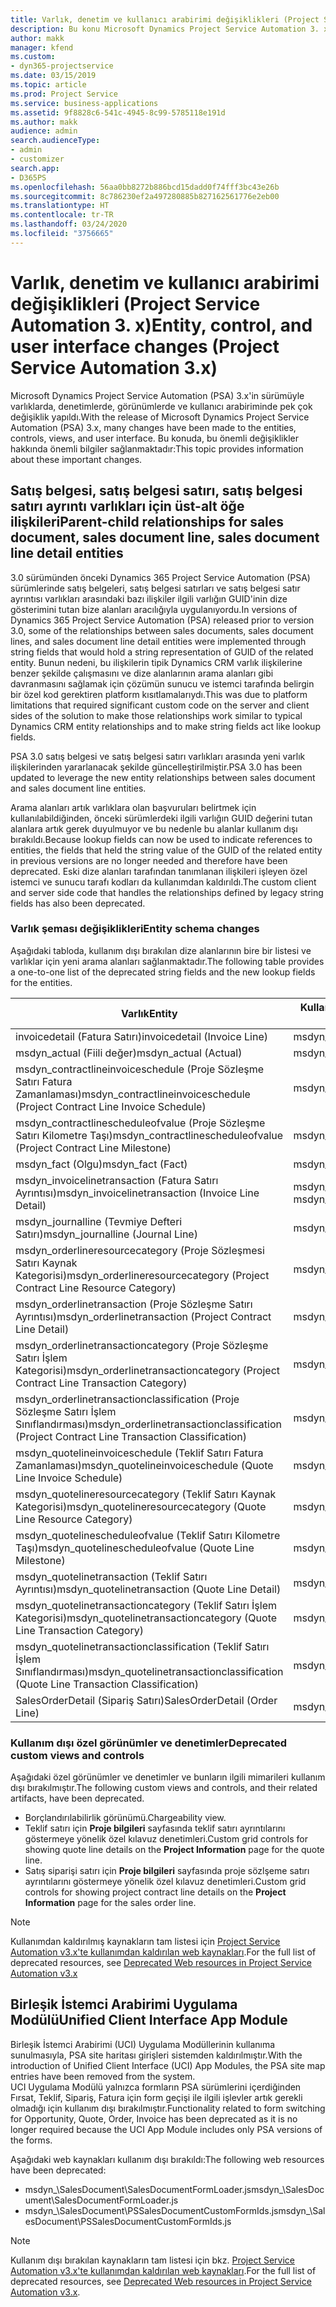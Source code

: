 ```yaml
---
title: Varlık, denetim ve kullanıcı arabirimi değişiklikleri (Project Service Automation 3. x)
description: Bu konu Microsoft Dynamics Project Service Automation 3. x'e yönelik çözüm değişiklikleri açıklamaktadır.
author: makk
manager: kfend
ms.custom:
- dyn365-projectservice
ms.date: 03/15/2019
ms.topic: article
ms.prod: Project Service
ms.service: business-applications
ms.assetid: 9f8828c6-541c-4945-8c99-5785118e191d
ms.author: makk
audience: admin
search.audienceType:
- admin
- customizer
search.app:
- D365PS
ms.openlocfilehash: 56aa0bb8272b886bcd15dadd0f74fff3bc43e26b
ms.sourcegitcommit: 8c786230ef2a497280885b827162561776e2eb00
ms.translationtype: HT
ms.contentlocale: tr-TR
ms.lasthandoff: 03/24/2020
ms.locfileid: "3756665"
---
```

# <a name="entity-control-and-user-interface-changes-project-service-automation-3x"></a><span data-ttu-id="4789a-103">Varlık, denetim ve kullanıcı arabirimi değişiklikleri (Project Service Automation 3. x)</span><span class="sxs-lookup"><span data-stu-id="4789a-103">Entity, control, and user interface changes (Project Service Automation 3.x)</span></span>
<span data-ttu-id="4789a-104">Microsoft Dynamics Project Service Automation (PSA) 3.x'in sürümüyle varlıklarda, denetimlerde, görünümlerde ve kullanıcı arabiriminde pek çok değişiklik yapıldı.</span><span class="sxs-lookup"><span data-stu-id="4789a-104">With the release of Microsoft Dynamics Project Service Automation (PSA) 3.x, many changes have been made to the entities, controls, views, and user interface.</span></span> <span data-ttu-id="4789a-105">Bu konuda, bu önemli değişiklikler hakkında önemli bilgiler sağlanmaktadır:</span><span class="sxs-lookup"><span data-stu-id="4789a-105">This topic provides information about these important changes.</span></span>

## <a name="parent-child-relationships-for-sales-document-sales-document-line-sales-document-line-detail-entities"></a><span data-ttu-id="4789a-106">Satış belgesi, satış belgesi satırı, satış belgesi satırı ayrıntı varlıkları için üst-alt öğe ilişkileri</span><span class="sxs-lookup"><span data-stu-id="4789a-106">Parent-child relationships for sales document, sales document line, sales document line detail entities</span></span>
<span data-ttu-id="4789a-107">3.0 sürümünden önceki Dynamics 365 Project Service Automation (PSA) sürümlerinde satış belgeleri, satış belgesi satırları ve satış belgesi satır ayrıntısı varlıkları arasındaki bazı ilişkiler ilgili varlığın GUID'inin dize gösterimini tutan bize alanları aracılığıyla uygulanıyordu.</span><span class="sxs-lookup"><span data-stu-id="4789a-107">In versions of Dynamics 365 Project Service Automation (PSA) released prior to version 3.0, some of the relationships between sales documents, sales document lines, and sales document line detail entities were implemented through string fields that would hold a string representation of GUID of the related entity.</span></span> <span data-ttu-id="4789a-108">Bunun nedeni, bu ilişkilerin tipik Dynamics CRM varlık ilişkilerine benzer şekilde çalışmasını ve dize alanlarının arama alanları gibi davranmasını sağlamak için çözümün sunucu ve istemci tarafında belirgin bir özel kod gerektiren platform kısıtlamalarıydı.</span><span class="sxs-lookup"><span data-stu-id="4789a-108">This was due to platform limitations that required significant custom code on the server and client sides of the solution to make those relationships work similar to typical Dynamics CRM entity relationships and to make string fields act like lookup fields.</span></span>

<span data-ttu-id="4789a-109">PSA 3.0 satış belgesi ve satış belgesi satırı varlıkları arasında yeni varlık ilişkilerinden yararlanacak şekilde güncelleştirilmiştir.</span><span class="sxs-lookup"><span data-stu-id="4789a-109">PSA 3.0 has been updated to leverage the new entity relationships between sales document and sales document line entities.</span></span>

<span data-ttu-id="4789a-110">Arama alanları artık varlıklara olan başvuruları belirtmek için kullanılabildiğinden, önceki sürümlerdeki ilgili varlığın GUID değerini tutan alanlara artık gerek duyulmuyor ve bu nedenle bu alanlar kullanım dışı bırakıldı.</span><span class="sxs-lookup"><span data-stu-id="4789a-110">Because lookup fields can now be used to indicate references to entities, the fields that held the string value of the GUID of the related entity in previous versions are no longer needed and therefore have been deprecated.</span></span> <span data-ttu-id="4789a-111">Eski dize alanları tarafından tanımlanan ilişkileri işleyen özel istemci ve sunucu tarafı kodları da kullanımdan kaldırıldı.</span><span class="sxs-lookup"><span data-stu-id="4789a-111">The custom client and server side code that handles the relationships defined by legacy string fields has also been deprecated.</span></span>

### <a name="entity-schema-changes"></a><span data-ttu-id="4789a-112">Varlık şeması değişiklikleri</span><span class="sxs-lookup"><span data-stu-id="4789a-112">Entity schema changes</span></span>
<span data-ttu-id="4789a-113">Aşağıdaki tabloda, kullanım dışı bırakılan dize alanlarının bire bir listesi ve varlıklar için yeni arama alanları sağlanmaktadır.</span><span class="sxs-lookup"><span data-stu-id="4789a-113">The following table provides a one-to-one list of the deprecated string fields and the new lookup fields for the entities.</span></span> 

 <span data-ttu-id="4789a-114">Varlık</span><span class="sxs-lookup"><span data-stu-id="4789a-114">Entity</span></span> |   <span data-ttu-id="4789a-115">Kullanım dışı bırakılan alan (Dize)</span><span class="sxs-lookup"><span data-stu-id="4789a-115">Deprecated field (String)</span></span> | <span data-ttu-id="4789a-116">Yeni alan (Arama)</span><span class="sxs-lookup"><span data-stu-id="4789a-116">New field (Lookup)</span></span>
--- | --- | ---
<span data-ttu-id="4789a-117">invoicedetail (Fatura Satırı)</span><span class="sxs-lookup"><span data-stu-id="4789a-117">invoicedetail (Invoice Line)</span></span> |  <span data-ttu-id="4789a-118">msdyn_contractline</span><span class="sxs-lookup"><span data-stu-id="4789a-118">msdyn_contractline</span></span> |    <span data-ttu-id="4789a-119">msdyn_contractlineid</span><span class="sxs-lookup"><span data-stu-id="4789a-119">msdyn_contractlineid</span></span>
<span data-ttu-id="4789a-120">msdyn_actual (Fiili değer)</span><span class="sxs-lookup"><span data-stu-id="4789a-120">msdyn_actual (Actual)</span></span> | <span data-ttu-id="4789a-121">msdyn_salescontractline</span><span class="sxs-lookup"><span data-stu-id="4789a-121">msdyn_salescontractline</span></span> |   <span data-ttu-id="4789a-122">msdyn_salescontractlineid</span><span class="sxs-lookup"><span data-stu-id="4789a-122">msdyn_salescontractlineid</span></span>
<span data-ttu-id="4789a-123">msdyn_contractlineinvoiceschedule (Proje Sözleşme Satırı Fatura Zamanlaması)</span><span class="sxs-lookup"><span data-stu-id="4789a-123">msdyn_contractlineinvoiceschedule (Project Contract Line Invoice Schedule)</span></span> |    <span data-ttu-id="4789a-124">msdyn_contractline</span><span class="sxs-lookup"><span data-stu-id="4789a-124">msdyn_contractline</span></span> |    <span data-ttu-id="4789a-125">msdyn_contractlineid</span><span class="sxs-lookup"><span data-stu-id="4789a-125">msdyn_contractlineid</span></span>
<span data-ttu-id="4789a-126">msdyn_contractlinescheduleofvalue (Proje Sözleşme Satırı Kilometre Taşı)</span><span class="sxs-lookup"><span data-stu-id="4789a-126">msdyn_contractlinescheduleofvalue (Project Contract Line Milestone)</span></span> |   <span data-ttu-id="4789a-127">msdyn_contractline</span><span class="sxs-lookup"><span data-stu-id="4789a-127">msdyn_contractline</span></span> |    <span data-ttu-id="4789a-128">msdyn_contractlineid</span><span class="sxs-lookup"><span data-stu-id="4789a-128">msdyn_contractlineid</span></span>
<span data-ttu-id="4789a-129">msdyn_fact (Olgu)</span><span class="sxs-lookup"><span data-stu-id="4789a-129">msdyn_fact (Fact)</span></span> | <span data-ttu-id="4789a-130">msdyn_salescontractline</span><span class="sxs-lookup"><span data-stu-id="4789a-130">msdyn_salescontractline</span></span> |   <span data-ttu-id="4789a-131">msdyn_salescontractlineid</span><span class="sxs-lookup"><span data-stu-id="4789a-131">msdyn_salescontractlineid</span></span>
<span data-ttu-id="4789a-132">msdyn_invoicelinetransaction (Fatura Satırı Ayrıntısı)</span><span class="sxs-lookup"><span data-stu-id="4789a-132">msdyn_invoicelinetransaction (Invoice Line Detail)</span></span> | <span data-ttu-id="4789a-133">msdyn_invoiceline</span><span class="sxs-lookup"><span data-stu-id="4789a-133">msdyn_invoiceline</span></span> <br> <span data-ttu-id="4789a-134">msdyn_salescontractline</span><span class="sxs-lookup"><span data-stu-id="4789a-134">msdyn_salescontractline</span></span> | <span data-ttu-id="4789a-135">msdyn_invoicelineid</span><span class="sxs-lookup"><span data-stu-id="4789a-135">msdyn_invoicelineid</span></span> <br> <span data-ttu-id="4789a-136">msdyn_salescontractlineid</span><span class="sxs-lookup"><span data-stu-id="4789a-136">msdyn_salescontractlineid</span></span>
<span data-ttu-id="4789a-137">msdyn_journalline (Tevmiye Defteri Satırı)</span><span class="sxs-lookup"><span data-stu-id="4789a-137">msdyn_journalline (Journal Line)</span></span> |  <span data-ttu-id="4789a-138">msdyn_salescontractline</span><span class="sxs-lookup"><span data-stu-id="4789a-138">msdyn_salescontractline</span></span> |   <span data-ttu-id="4789a-139">msdyn_salescontractlineid</span><span class="sxs-lookup"><span data-stu-id="4789a-139">msdyn_salescontractlineid</span></span>
<span data-ttu-id="4789a-140">msdyn_orderlineresourcecategory (Proje Sözleşmesi Satırı Kaynak Kategorisi)</span><span class="sxs-lookup"><span data-stu-id="4789a-140">msdyn_orderlineresourcecategory (Project Contract Line Resource Category)</span></span> | <span data-ttu-id="4789a-141">msdyn_salescontractline</span><span class="sxs-lookup"><span data-stu-id="4789a-141">msdyn_salescontractline</span></span> |   <span data-ttu-id="4789a-142">msdyn_contractlineid</span><span class="sxs-lookup"><span data-stu-id="4789a-142">msdyn_contractlineid</span></span>
<span data-ttu-id="4789a-143">msdyn_orderlinetransaction (Proje Sözleşme Satırı Ayrıntısı)</span><span class="sxs-lookup"><span data-stu-id="4789a-143">msdyn_orderlinetransaction (Project Contract Line Detail)</span></span> | <span data-ttu-id="4789a-144">msdyn_salescontractline</span><span class="sxs-lookup"><span data-stu-id="4789a-144">msdyn_salescontractline</span></span> |   <span data-ttu-id="4789a-145">msdyn_salescontractlineid</span><span class="sxs-lookup"><span data-stu-id="4789a-145">msdyn_salescontractlineid</span></span>
<span data-ttu-id="4789a-146">msdyn_orderlinetransactioncategory (Proje Sözleşme Satırı İşlem Kategorisi)</span><span class="sxs-lookup"><span data-stu-id="4789a-146">msdyn_orderlinetransactioncategory (Project Contract Line Transaction Category)</span></span> |   <span data-ttu-id="4789a-147">msdyn_contractline</span><span class="sxs-lookup"><span data-stu-id="4789a-147">msdyn_contractline</span></span> |    <span data-ttu-id="4789a-148">msdyn_contractlineid</span><span class="sxs-lookup"><span data-stu-id="4789a-148">msdyn_contractlineid</span></span>
<span data-ttu-id="4789a-149">msdyn_orderlinetransactionclassification (Proje Sözleşme Satırı İşlem Sınıflandırması)</span><span class="sxs-lookup"><span data-stu-id="4789a-149">msdyn_orderlinetransactionclassification (Project Contract Line Transaction Classification)</span></span> |   <span data-ttu-id="4789a-150">msdyn_contractline</span><span class="sxs-lookup"><span data-stu-id="4789a-150">msdyn_contractline</span></span> |    <span data-ttu-id="4789a-151">msdyn_contractlineid</span><span class="sxs-lookup"><span data-stu-id="4789a-151">msdyn_contractlineid</span></span>
<span data-ttu-id="4789a-152">msdyn_quotelineinvoiceschedule (Teklif Satırı Fatura Zamanlaması)</span><span class="sxs-lookup"><span data-stu-id="4789a-152">msdyn_quotelineinvoiceschedule (Quote Line Invoice Schedule)</span></span> |  <span data-ttu-id="4789a-153">msdyn_quoteline</span><span class="sxs-lookup"><span data-stu-id="4789a-153">msdyn_quoteline</span></span> |   <span data-ttu-id="4789a-154">msdyn_quotelineid</span><span class="sxs-lookup"><span data-stu-id="4789a-154">msdyn_quotelineid</span></span>
<span data-ttu-id="4789a-155">msdyn_quotelineresourcecategory (Teklif Satırı Kaynak Kategorisi)</span><span class="sxs-lookup"><span data-stu-id="4789a-155">msdyn_quotelineresourcecategory (Quote Line Resource Category)</span></span> |    <span data-ttu-id="4789a-156">msdyn_quoteline</span><span class="sxs-lookup"><span data-stu-id="4789a-156">msdyn_quoteline</span></span> |   <span data-ttu-id="4789a-157">msdyn_quotelineid</span><span class="sxs-lookup"><span data-stu-id="4789a-157">msdyn_quotelineid</span></span>
<span data-ttu-id="4789a-158">msdyn_quotelinescheduleofvalue (Teklif Satırı Kilometre Taşı)</span><span class="sxs-lookup"><span data-stu-id="4789a-158">msdyn_quotelinescheduleofvalue (Quote Line Milestone)</span></span> | <span data-ttu-id="4789a-159">msdyn_quoteline</span><span class="sxs-lookup"><span data-stu-id="4789a-159">msdyn_quoteline</span></span> |   <span data-ttu-id="4789a-160">msdyn_quotelineid</span><span class="sxs-lookup"><span data-stu-id="4789a-160">msdyn_quotelineid</span></span>
<span data-ttu-id="4789a-161">msdyn_quotelinetransaction (Teklif Satırı Ayrıntısı)</span><span class="sxs-lookup"><span data-stu-id="4789a-161">msdyn_quotelinetransaction (Quote Line Detail)</span></span> |    <span data-ttu-id="4789a-162">msdyn_quoteline</span><span class="sxs-lookup"><span data-stu-id="4789a-162">msdyn_quoteline</span></span> |   <span data-ttu-id="4789a-163">msdyn_quotelineid</span><span class="sxs-lookup"><span data-stu-id="4789a-163">msdyn_quotelineid</span></span>
<span data-ttu-id="4789a-164">msdyn_quotelinetransactioncategory (Teklif Satırı İşlem Kategorisi)</span><span class="sxs-lookup"><span data-stu-id="4789a-164">msdyn_quotelinetransactioncategory (Quote Line Transaction Category)</span></span> |  <span data-ttu-id="4789a-165">msdyn_quoteline</span><span class="sxs-lookup"><span data-stu-id="4789a-165">msdyn_quoteline</span></span> |   <span data-ttu-id="4789a-166">msdyn_quotelineid</span><span class="sxs-lookup"><span data-stu-id="4789a-166">msdyn_quotelineid</span></span>
<span data-ttu-id="4789a-167">msdyn_quotelinetransactionclassification (Teklif Satırı İşlem Sınıflandırması)</span><span class="sxs-lookup"><span data-stu-id="4789a-167">msdyn_quotelinetransactionclassification (Quote Line Transaction Classification)</span></span> |  <span data-ttu-id="4789a-168">msdyn_quoteline</span><span class="sxs-lookup"><span data-stu-id="4789a-168">msdyn_quoteline</span></span> |   <span data-ttu-id="4789a-169">msdyn_quotelineid</span><span class="sxs-lookup"><span data-stu-id="4789a-169">msdyn_quotelineid</span></span>
<span data-ttu-id="4789a-170">SalesOrderDetail (Sipariş Satırı)</span><span class="sxs-lookup"><span data-stu-id="4789a-170">SalesOrderDetail (Order Line)</span></span> | <span data-ttu-id="4789a-171">msdyn_quotelineid</span><span class="sxs-lookup"><span data-stu-id="4789a-171">msdyn_quotelineid</span></span> | <span data-ttu-id="4789a-172">msdyn_quoteline</span><span class="sxs-lookup"><span data-stu-id="4789a-172">msdyn_quoteline</span></span> 

### <a name="deprecated-custom-views-and-controls"></a><span data-ttu-id="4789a-173">Kullanım dışı özel görünümler ve denetimler</span><span class="sxs-lookup"><span data-stu-id="4789a-173">Deprecated custom views and controls</span></span>
<span data-ttu-id="4789a-174">Aşağıdaki özel görünümler ve denetimler ve bunların ilgili mimarileri kullanım dışı bırakılmıştır.</span><span class="sxs-lookup"><span data-stu-id="4789a-174">The following custom views and controls, and their related artifacts, have been deprecated.</span></span>

- <span data-ttu-id="4789a-175">Borçlandırılabilirlik görünümü.</span><span class="sxs-lookup"><span data-stu-id="4789a-175">Chargeability view.</span></span>
- <span data-ttu-id="4789a-176">Teklif satırı için **Proje bilgileri** sayfasında teklif satırı ayrıntılarını göstermeye yönelik özel kılavuz denetimleri.</span><span class="sxs-lookup"><span data-stu-id="4789a-176">Custom grid controls for showing quote line details on the **Project Information** page for the quote line.</span></span>
- <span data-ttu-id="4789a-177">Satış siparişi satırı için **Proje bilgileri** sayfasında proje sözlşeme satırı ayrıntılarını göstermeye yönelik özel kılavuz denetimleri.</span><span class="sxs-lookup"><span data-stu-id="4789a-177">Custom grid controls for showing project contract line details on the **Project Information** page for the sales order line.</span></span>

> [!NOTE]
> <span data-ttu-id="4789a-178">Kullanımdan kaldırılmış kaynakların tam listesi için [Project Service Automation v3.x'te kullanımdan kaldırılan web kaynakları](../developer-guides/web-resources-deprecated-v3.x.md).</span><span class="sxs-lookup"><span data-stu-id="4789a-178">For the full list of deprecated resources, see [Deprecated Web resources in Project Service Automation v3.x](../developer-guides/web-resources-deprecated-v3.x.md)</span></span>

## <a name="unified-client-interface-app-module"></a><span data-ttu-id="4789a-179">Birleşik İstemci Arabirimi Uygulama Modülü</span><span class="sxs-lookup"><span data-stu-id="4789a-179">Unified Client Interface App Module</span></span>
<span data-ttu-id="4789a-180">Birleşik İstemci Arabirimi (UCI) Uygulama Modüllerinin kullanıma sunulmasıyla, PSA site haritası girişleri sistemden kaldırılmıştır.</span><span class="sxs-lookup"><span data-stu-id="4789a-180">With the introduction of Unified Client Interface (UCI) App Modules, the PSA site map entries have been removed from the system.</span></span>  
<span data-ttu-id="4789a-181">UCI Uygulama Modülü yalnızca formların PSA sürümlerini içerdiğinden Fırsat, Teklif, Sipariş, Fatura için form geçişi ile ilgili işlevler artık gerekli olmadığı için kullanım dışı bırakılmıştır.</span><span class="sxs-lookup"><span data-stu-id="4789a-181">Functionality related to form switching for Opportunity, Quote, Order, Invoice has been deprecated as it is no longer required because the UCI App Module includes only PSA versions of the forms.</span></span>  

<span data-ttu-id="4789a-182">Aşağıdaki web kaynakları kullanım dışı bırakıldı:</span><span class="sxs-lookup"><span data-stu-id="4789a-182">The following web resources have been deprecated:</span></span>

- <span data-ttu-id="4789a-183">msdyn_\SalesDocument\SalesDocumentFormLoader.js</span><span class="sxs-lookup"><span data-stu-id="4789a-183">msdyn_\SalesDocument\SalesDocumentFormLoader.js</span></span>
- <span data-ttu-id="4789a-184">msdyn_\SalesDocument\PSSalesDocumentCustomFormIds.js</span><span class="sxs-lookup"><span data-stu-id="4789a-184">msdyn_\SalesDocument\PSSalesDocumentCustomFormIds.js</span></span>

> [!NOTE]
> <span data-ttu-id="4789a-185">Kullanım dışı bırakılan kaynakların tam listesi için bkz. [Project Service Automation v3.x'te kullanımdan kaldırılan web kaynakları](../developer-guides/web-resources-deprecated-v3.x.md).</span><span class="sxs-lookup"><span data-stu-id="4789a-185">For the full list of deprecated resources, see [Deprecated Web resources in Project Service Automation v3.x](../developer-guides/web-resources-deprecated-v3.x.md).</span></span>


